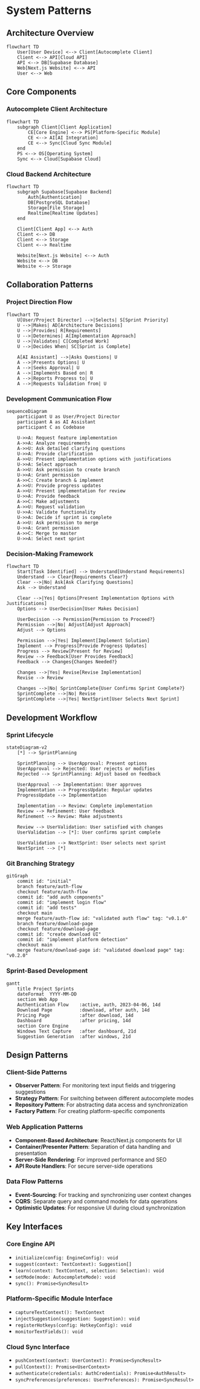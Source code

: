 # System Patterns

## Architecture Overview

```mermaid
flowchart TD
    User[User Device] <--> Client[Autocomplete Client]
    Client <--> API[Cloud API]
    API <--> DB[Supabase Database]
    Web[Next.js Website] <--> API
    User <--> Web
```

## Core Components

### Autocomplete Client Architecture
```mermaid
flowchart TD
    subgraph Client[Client Application]
        CE[Core Engine] <--> PS[Platform-Specific Module]
        CE <--> AI[AI Integration]
        CE <--> Sync[Cloud Sync Module]
    end
    PS <--> OS[Operating System]
    Sync <--> Cloud[Supabase Cloud]
```

### Cloud Backend Architecture
```mermaid
flowchart TD
    subgraph Supabase[Supabase Backend]
        Auth[Authentication]
        DB[PostgreSQL Database]
        Storage[File Storage]
        Realtime[Realtime Updates]
    end
    
    Client[Client App] <--> Auth
    Client <--> DB
    Client <--> Storage
    Client <--> Realtime
    
    Website[Next.js Website] <--> Auth
    Website <--> DB
    Website <--> Storage
```

## Collaboration Patterns

### Project Direction Flow
```mermaid
flowchart TD
    U[User/Project Director] -->|Selects| S[Sprint Priority]
    U -->|Makes| AD[Architecture Decisions]
    U -->|Provides| R[Requirements]
    U -->|Determines| A[Implementation Approach]
    U -->|Validates| C[Completed Work]
    U -->|Decides When| SC[Sprint is Complete]
    
    A[AI Assistant] -->|Asks Questions| U
    A -->|Presents Options| U
    A -->|Seeks Approval| U
    A -->|Implements Based on| R
    A -->|Reports Progress to| U
    A -->|Requests Validation from| U
```

### Development Communication Flow
```mermaid
sequenceDiagram
    participant U as User/Project Director
    participant A as AI Assistant
    participant C as Codebase
    
    U->>A: Request feature implementation
    A->>A: Analyze requirements
    A->>U: Ask detailed clarifying questions
    U->>A: Provide clarification
    A->>U: Present implementation options with justifications
    U->>A: Select approach
    A->>U: Ask permission to create branch
    U->>A: Grant permission
    A->>C: Create branch & implement
    A->>U: Provide progress updates
    A->>U: Present implementation for review
    U->>A: Provide feedback
    A->>C: Make adjustments
    A->>U: Request validation
    U->>A: Validate functionality
    U->>A: Decide if sprint is complete
    A->>U: Ask permission to merge
    U->>A: Grant permission
    A->>C: Merge to master
    U->>A: Select next sprint
```

### Decision-Making Framework
```mermaid
flowchart TD
    Start[Task Identified] --> Understand[Understand Requirements]
    Understand --> Clear{Requirements Clear?}
    Clear -->|No| Ask[Ask Clarifying Questions]
    Ask --> Understand
    
    Clear -->|Yes| Options[Present Implementation Options with Justifications]
    Options --> UserDecision[User Makes Decision]
    
    UserDecision --> Permission{Permission to Proceed?}
    Permission -->|No| Adjust[Adjust Approach]
    Adjust --> Options
    
    Permission -->|Yes| Implement[Implement Solution]
    Implement --> Progress[Provide Progress Updates]
    Progress --> Review[Present for Review]
    Review --> Feedback[User Provides Feedback]
    Feedback --> Changes{Changes Needed?}
    
    Changes -->|Yes| Revise[Revise Implementation]
    Revise --> Review
    
    Changes -->|No| SprintComplete{User Confirms Sprint Complete?}
    SprintComplete -->|No| Revise
    SprintComplete -->|Yes| NextSprint[User Selects Next Sprint]
```

## Development Workflow

### Sprint Lifecycle
```mermaid
stateDiagram-v2
    [*] --> SprintPlanning
    
    SprintPlanning --> UserApproval: Present options
    UserApproval --> Rejected: User rejects or modifies
    Rejected --> SprintPlanning: Adjust based on feedback
    
    UserApproval --> Implementation: User approves
    Implementation --> ProgressUpdate: Regular updates
    ProgressUpdate --> Implementation
    
    Implementation --> Review: Complete implementation
    Review --> Refinement: User feedback
    Refinement --> Review: Make adjustments
    
    Review --> UserValidation: User satisfied with changes
    UserValidation --> [*]: User confirms sprint complete
    
    UserValidation --> NextSprint: User selects next sprint
    NextSprint --> [*]
```

### Git Branching Strategy
```mermaid
gitGraph
    commit id: "initial"
    branch feature/auth-flow
    checkout feature/auth-flow
    commit id: "add auth components"
    commit id: "implement login flow"
    commit id: "add tests"
    checkout main
    merge feature/auth-flow id: "validated auth flow" tag: "v0.1.0"
    branch feature/download-page
    checkout feature/download-page
    commit id: "create download UI"
    commit id: "implement platform detection"
    checkout main
    merge feature/download-page id: "validated download page" tag: "v0.2.0"
```

### Sprint-Based Development
```mermaid
gantt
    title Project Sprints
    dateFormat  YYYY-MM-DD
    section Web App
    Authentication Flow    :active, auth, 2023-04-06, 14d
    Download Page          :download, after auth, 14d
    Pricing Page           :after download, 14d
    Dashboard              :after pricing, 14d
    section Core Engine
    Windows Text Capture   :after dashboard, 21d
    Suggestion Generation  :after windows, 21d
```

## Design Patterns

### Client-Side Patterns
- **Observer Pattern**: For monitoring text input fields and triggering suggestions
- **Strategy Pattern**: For switching between different autocomplete modes
- **Repository Pattern**: For abstracting data access and synchronization
- **Factory Pattern**: For creating platform-specific components

### Web Application Patterns
- **Component-Based Architecture**: React/Next.js components for UI
- **Container/Presenter Pattern**: Separation of data handling and presentation
- **Server-Side Rendering**: For improved performance and SEO
- **API Route Handlers**: For secure server-side operations

### Data Flow Patterns
- **Event-Sourcing**: For tracking and synchronizing user context changes
- **CQRS**: Separate query and command models for data operations
- **Optimistic Updates**: For responsive UI during cloud synchronization

## Key Interfaces

### Core Engine API
- `initialize(config: EngineConfig): void`
- `suggest(context: TextContext): Suggestion[]`
- `learn(context: TextContext, selection: Selection): void`
- `setMode(mode: AutocompleteMode): void`
- `sync(): Promise<SyncResult>`

### Platform-Specific Module Interface
- `captureTextContext(): TextContext`
- `injectSuggestion(suggestion: Suggestion): void`
- `registerHotkeys(config: HotkeyConfig): void`
- `monitorTextFields(): void`

### Cloud Sync Interface
- `pushContext(context: UserContext): Promise<SyncResult>`
- `pullContext(): Promise<UserContext>`
- `authenticate(credentials: AuthCredentials): Promise<AuthResult>`
- `syncPreferences(preferences: UserPreferences): Promise<SyncResult>` 